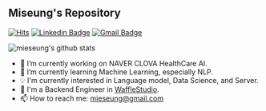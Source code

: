 ## Miseung's Repository

[![Hits](https://hits.seeyoufarm.com/api/count/incr/badge.svg?url=https%3A%2F%2Fgithub.com%2Fmieseung%2Fhit-counter&count_bg=%2387ACE5&title_bg=%23555555&icon=&icon_color=%23E7E7E7&title=hits&edge_flat=false)](https://hits.seeyoufarm.com)
[![Linkedin Badge](https://img.shields.io/badge/-LinkedIn-blue?style=flat-square&logo=Linkedin&logoColor=white&link=https://www.linkedin.com/in/miseung-kim-459556200/)](https://www.linkedin.com/in/seong-yun-byeon-8183a8113/)
[![Gmail Badge](https://img.shields.io/badge/Gmail-d14836?style=flat-square&logo=Gmail&logoColor=white&link=mailto:mieseung@gmail.com)](mailto:mieseung@gmail.com)


![mieseung's github stats](https://github-readme-stats.vercel.app/api?username=mieseung&show_icons=true)


- 🔭 I’m currently working on NAVER CLOVA HealthCare AI.
- 🌱 I’m currently learning Machine Learning, especially NLP.
- 💡 I'm currently interested in Language model, Data Science, and Server.
- 🧇 I'm a Backend Engineer in [WaffleStudio](https://github.com/wafflestudio).
- 📫 How to reach me: mieseung@gmail.com
